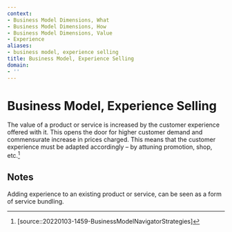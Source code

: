 ```yaml
---
context:
- Business Model Dimensions, What
- Business Model Dimensions, How
- Business Model Dimensions, Value
- Experience
aliases:
- business model, experience selling
title: Business Model, Experience Selling
domain:
- ''
---
```


# Business Model, Experience Selling

The value of a product or service is increased by the customer experience offered with it. This opens the door for higher customer demand and commensurate increase in prices charged. This means that the customer experience must be adapted accordingly – by attuning promotion, shop, etc.[^1]

## Notes

Adding experience to an existing product or service, can be seen as a form of service bundling.

[^1]: [source::20220103-1459-BusinessModelNavigatorStrategies]
